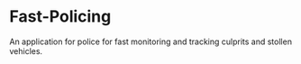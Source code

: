 # Fast-Policing
An application for police for fast monitoring and tracking culprits and stollen vehicles.
